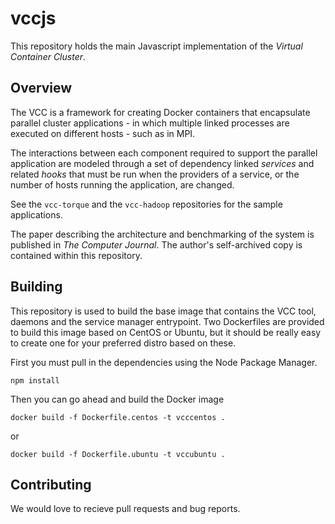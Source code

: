 # vccjs

This repository holds the main Javascript implementation of the *Virtual Container Cluster*. 

## Overview

The VCC is a framework for creating Docker containers that encapsulate parallel cluster applications - in which multiple linked processes are executed on different hosts - such as in MPI.

The interactions between each component required to support the parallel application are modeled through a set of dependency linked *services* and related *hooks* that must be run when the providers of a service, or the number of hosts running the application, are changed.

See the `vcc-torque` and the `vcc-hadoop` repositories for the sample applications.

The paper describing the architecture and benchmarking of the system is published in *The Computer Journal*. The author's self-archived copy is contained within this repository.

## Building

This repository is used to build the base image that contains the VCC tool, daemons and the service manager entrypoint. Two Dockerfiles are provided to build this image based on CentOS or Ubuntu, but it should be really easy to create one for your preferred distro based on these.

First you must pull in the dependencies using the Node Package Manager.

```
npm install
```

Then you can go ahead and build the Docker image

```
docker build -f Dockerfile.centos -t vcccentos .
```
or
```
docker build -f Dockerfile.ubuntu -t vccubuntu .
```

## Contributing

We would love to recieve pull requests and bug reports.